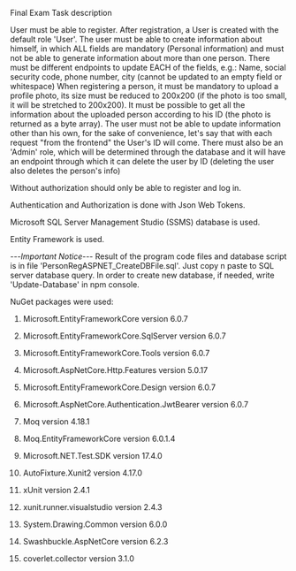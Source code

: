 Final Exam Task description

User must be able to register.
After registration, a User is created with the default role 'User'.
The user must be able to create information about himself, in which ALL fields are mandatory (Personal information) and must not be able to generate information about more than one person.
There must be different endpoints to update EACH of the fields, e.g.: Name, social security code, phone number, city (cannot be updated to an empty field or whitespace)
When registering a person, it must be mandatory to upload a profile photo, its size must be reduced to 200x200 (if the photo is too small, it will be stretched to 200x200).
It must be possible to get all the information about the uploaded person according to his ID (the photo is returned as a byte array).
The user must not be able to update information other than his own, for the sake of convenience, let's say that with each request "from the frontend" the User's ID will come.
There must also be an 'Admin' role, which will be determined through the database and it will have an endpoint through which it can delete the user by ID (deleting the user also deletes the person's info)

Without authorization should only be able to register and log in.

Authentication and Authorization is done with Json Web Tokens.

Microsoft SQL Server Management Studio (SSMS) database is used.

Entity Framework is used. 

---*Important Notice*--- Result of the program code files and database script is in file 'PersonRegASPNET_CreateDBFile.sql'. Just copy n paste to SQL server database query.
In order to create new database, if needed, write 'Update-Database' in npm console.

NuGet packages were used: 

1) Microsoft.EntityFrameworkCore version 6.0.7

2) Microsoft.EntityFrameworkCore.SqlServer version 6.0.7

3) Microsoft.EntityFrameworkCore.Tools version 6.0.7

4) Microsoft.AspNetCore.Http.Features version 5.0.17

5) Microsoft.EntityFrameworkCore.Design version 6.0.7

6) Microsoft.AspNetCore.Authentication.JwtBearer version 6.0.7

7) Moq version 4.18.1

8) Moq.EntityFrameworkCore version 6.0.1.4

9) Microsoft.NET.Test.SDK version 17.4.0

10) AutoFixture.Xunit2 version 4.17.0

11) xUnit version 2.4.1

12) xunit.runner.visualstudio version 2.4.3

13) System.Drawing.Common version 6.0.0

14) Swashbuckle.AspNetCore version 6.2.3

15) coverlet.collector version 3.1.0
